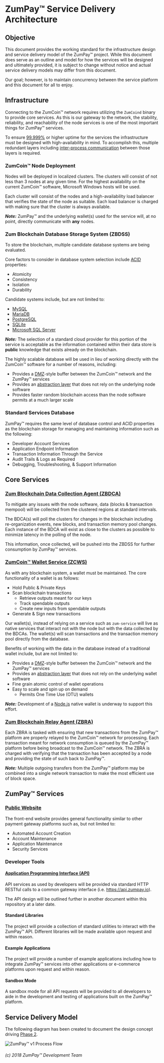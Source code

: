 # ZumPay™ Service Delivery Architecture

## Objective

This document provides the working standard for the infrastructure design and service delivery model of the ZumPay™ project. While this document does serve as an outline and model for how the services will be designed and ultimately provided, it is subject to change without notice and actual service delivery models may differ from this document.

Our goal; however, is to maintain concurrency between the service platform and this document for all to enjoy.

## Infrastructure

Connecting to the ZumCoin™ network requires utilizing the `ZumCoind` binary to provide core services. As this is our gateway to the network, the stability, reliability, and reachability of the node services is one of the most important things for ZumPay™ services.

To ensure [99.999%](https://en.wikipedia.org/wiki/High_availability#Percentage_calculation) or higher uptime for the services the infrastructure must be designed with high-availability in mind. To accomplish this, multiple redundant layers including [inter-process communication](https://en.wikipedia.org/wiki/Inter-process_communication) between those layers is required.

### ZumCoin™ Node Deployment

Nodes will be deployed in localized clusters. The clusters will consist of not less than 3 nodes at any given time. For the highest availability on the current ZumCoin™ software, Microsoft Windows hosts will be used.

Each cluster will consist of the nodes and a high-availability load balancer that verifies the state of the node as suitable. Each load balancer is charged with making sure that the cluster is always available.

***Note:*** ZumPay™ and the underlying wallet(s) used for the service will, at no point, directly communicate with **any** nodes.

### Zum Blockchain Database Storage System (ZBDSS)

To store the blockchain, multiple candidate database systems are being evaluated.

Core factors to consider in database system selection include [ACID](https://en.wikipedia.org/wiki/ACID_(computer_science)) properties:

* Atomicity
* Consistency
* Isolation
* Durability

Candidate systems include, but are not limited to:

* [MySQL](https://dev.mysql.com/)
* [MariaDB](https://mariadb.org/)
* [PostgreSQL](https://www.postgresql.org/)
* [SQLite](https://www.sqlite.org/index.html)
* [Microsoft SQL Server](https://www.microsoft.com/en-us/sql-server/default.aspx)

***Note:*** The selection of a standard cloud provider for this portion of the service is acceptable as the information contained within their data store is **public** knowledge that exists already on the blockchain.

The highly scalable database will be used in lieu of working directly with the ZumCoin™ software for a number of reasons, including:

* Provides a [DMZ](https://en.wikipedia.org/wiki/DMZ_(computing))-style buffer between the ZumCoin™ network and the ZumPay™ services
* Provides an [abstraction layer](https://en.wikipedia.org/wiki/Abstraction_layer) that does not rely on the underlying node software
* Provides faster random blockchain access than the node software permits at a much larger scale

### Standard Services Database

ZumPay™ requires the same level of database control and ACID properties as the blockchain storage for managing and maintaining information such as the following:

* Developer Account Services
* Application Endpoint Information
* Transaction Information Through the Service
* Audit Trails & Logs as Required
* Debugging, Troubleshooting, & Support Information

## Core Services

### [Zum Blockchain Data Collection Agent (ZBDCA)](https://github.com/zumpay-io/zum-blockchain-data-collection-agent)

To mitigate any issues with the node software, data (blocks & transaction mempool) will be collected from the clustered regions at standard intervals.

The BDCA(s) will poll the clusters for changes in the blockchain including re-organization events, new blocks, and transaction memory pool changes. Each instance of the BDCA will exist as close to the clusters as possible to minimize latency in the polling of the node.

This information, once collected, will be pushed into the ZBDSS for further consumption by ZumPay™ services.

### [ZumCoin™ Wallet Service (ZCWS)](https://github.com/zumpay-io/zumpay-wallet)

As with any blockchain system, a wallet must be maintained. The core functionality of a wallet is as follows:

* Hold Public & Private Keys
* Scan blockchain transactions
  * Retrieve outputs meant for our keys
  * Track spendable outputs
  * Create new inputs from spendable outputs
* Generate & Sign new transactions

Our wallet(s), instead of relying on a service such as `zum-service` will live as native services that interact not with the node but with the data collected by the BDCAs. The wallet(s) will scan transactions and the transaction memory pool directly from the database.

Benefits of working with the data in the database instead of a traditional wallet include, but are not limited to:

* Provides a [DMZ](https://en.wikipedia.org/wiki/DMZ_(computing))-style buffer between the ZumCoin™ network and the ZumPay™ services
* Provides an [abstraction layer](https://en.wikipedia.org/wiki/Abstraction_layer) that does not rely on the underlying wallet software
* Fine grain atomic control of wallet operations
* Easy to scale and spin up on demand
  * Permits One Time Use (OTU) wallets

***Note:*** Development of a [Node.js](https://nodejs.org/) native wallet is underway to support this effort.

### [Zum Blockchain Relay Agent (ZBRA)](https://github.com/zumpay-io/zum-blockchain-explorer-node)

Each ZBRA is tasked with ensuring that new transactions from the ZumPay™ platform are properly relayed to the ZumCoin™ network for processing. Each transaction meant for network consumption is queued by the ZumPay™ platform before being broadcast to the ZumCoin™ network. The ZBRA is charged with verifying that the transaction has been accepted by a node and providing the state of such back to ZumPay™.

***Note:*** Multiple outgoing transfers from the ZumPay™ platform may be combined into a single network transaction to make the most efficient use of block space.

## ZumPay™ Services

### [Public Website](https://zumpay.io)

The front-end website provides general functionality similar to other payment gateway platforms such as, but not limited to:

* Automated Account Creation
* Account Maintenance
* Application Maintenance
* Security Services

### Developer Tools

#### [Application Programming Interface (API)](https://docs.zumpay.io)

API services as used by developers will be provided via standard HTTP RESTful calls to a common gateway interface (i.e. https://api.zumpay.io).

The API design will be outlined further in another document within this repository at a later date.

#### Standard Libraries

The project will provide a collection of standard utilities to interact with the ZumPay™ API. Different libraries will be made available upon request and within reason.

#### Example Applications

The project will provide a number of example applications including how to integrate ZumPay™ services into other applications or e-commerce platforms upon request and within reason.

#### Sandbox Mode

A sandbox mode for all API requests will be provided to all developers to aide in the development and testing of applications built on the ZumPay™ platform.

## Service Delivery Model

The following diagram has been created to document the design concept driving [Phase 2](https://github.com/zumpay-io/zumpay-architecture/blob/master/Roadmap.md#phase-2).

![ZumPay™ v1 Process Flow]()

###### (c) 2018 ZumPay™ Development Team
